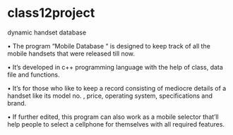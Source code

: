 # class12project
dynamic handset database

•	The program “Mobile Database “ is designed to keep track of all the mobile handsets that were released till now. 

•	It’s developed in c++ programming language with the help of class, data file and functions.


•	It’s for those who like to keep a record consisting of mediocre details of a handset like its model no. , price, operating system, specifications and brand.

•	If further edited, this program can also work as a mobile selector that’ll help people to select a cellphone for themselves with all required features.
